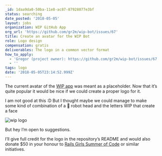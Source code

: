 ```yaml
---
_id: 1daa9da0-50ba-11e8-ac87-87928077e3bf
status: searching
date_posted: '2018-05-05'
layout: jobs
organization: WIP GitHub App
org_url: 'https://github.com/gr2m/wip-bot/issues/67'
title: Create an avatar for the WIP Bot
role: Logo design
compensation: gratis
deliverables: The logo in a common vector format
how_to_apply:
  - 'Gregor (project owner): https://github.com/gr2m/wip-bot/issues/67'
  - ''
tags: logo
date: '2018-05-05T23:14:52.999Z'
---
```

The current avatar of the [WIP app](https://github.com/apps/wip) was meant as a placeholder. Now that it’s quite popular it would be nice if we could create a proper logo for it. 

I am not good at this :D But I thought maybe we could manage to make some kind of combination of a 
🤖 robot head and the letters WIP that create a face

![wip logo](https://user-images.githubusercontent.com/39992/39668305-dcd41256-507e-11e8-89a7-9395b2c92abb.png)

But hey I’m open to suggestions.

I’ll give full credit for the logo in the repository’s README and would also donate $50 in your honour to [Rails Girls Summer of Code](https://railsgirlssummerofcode.org/) or similar initiatives.
